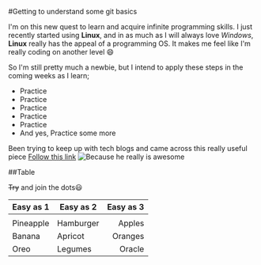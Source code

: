 #Getting to understand some git basics

I'm on this new quest to learn and acquire infinite programming skills. I just recently started using **Linux**, and in as much as I will always love *Windows*, **Linux** really has the appeal of a programming OS. It makes me feel like I'm really coding on another level :smile: 

So I'm still pretty much a newbie, but I intend to apply these steps in the coming weeks as I learn;
* Practice
* Practice
* Practice
* Practice
* Practice
* And yes, Practice some more
     
Been trying to keep up with tech blogs and came across this really useful piece [Follow this link](https://goo.gl/fsrjWI)
![Because he really is awesome](https://s-media-cache-ak0.pinimg.com/236x/29/1b/d1/291bd1f54326d8a03048e9ee113d27b1.jpg)

##Table

~~Try~~ and join the dots:smiley:

 Easy as 1    | Easy as 2     | Easy as 3
------------- | ------------- | ------------:  
              |               |
Pineapple | Hamburger | Apples 
 Banana | Apricot | Oranges
 Oreo | Legumes | Oracle 


